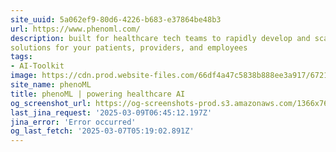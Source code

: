 ```yaml
---
site_uuid: 5a062ef9-80d6-4226-b683-e37864be48b3
url: https://www.phenoml.com/
description: built for healthcare tech teams to rapidly develop and scale AI-native
solutions for your patients, providers, and employees
tags:
- AI-Toolkit
image: https://cdn.prod.website-files.com/66df4a47c5838b888ee3a917/6721a9a35bef5c883e76ab71_256.png
site_name: phenoML
title: phenoML | powering healthcare AI
og_screenshot_url: https://og-screenshots-prod.s3.amazonaws.com/1366x768/80/false/6606d7bbe69af72ec25dfd27673c1c92b022ace6e119f90f00ce3b1178f09a6e.jpeg
last_jina_request: '2025-03-09T06:45:12.197Z'
jina_error: 'Error occurred'
og_last_fetch: '2025-03-07T05:19:02.891Z'
---
```


